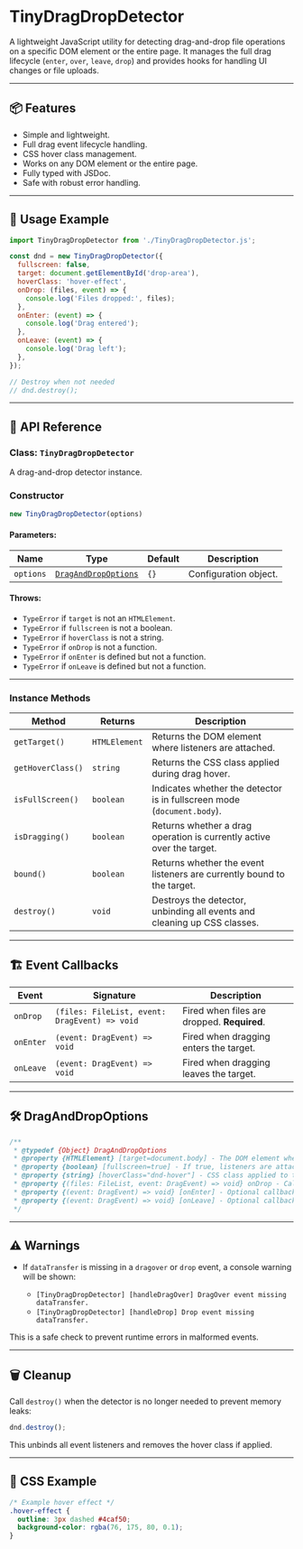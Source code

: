 # TinyDragDropDetector

A lightweight JavaScript utility for detecting drag-and-drop file operations on a specific DOM element or the entire page. It manages the full drag lifecycle (`enter`, `over`, `leave`, `drop`) and provides hooks for handling UI changes or file uploads.

---

## 📦 Features

* Simple and lightweight.
* Full drag event lifecycle handling.
* CSS hover class management.
* Works on any DOM element or the entire page.
* Fully typed with JSDoc.
* Safe with robust error handling.

---

## 🔧 Usage Example

```javascript
import TinyDragDropDetector from './TinyDragDropDetector.js';

const dnd = new TinyDragDropDetector({
  fullscreen: false,
  target: document.getElementById('drop-area'),
  hoverClass: 'hover-effect',
  onDrop: (files, event) => {
    console.log('Files dropped:', files);
  },
  onEnter: (event) => {
    console.log('Drag entered');
  },
  onLeave: (event) => {
    console.log('Drag left');
  },
});

// Destroy when not needed
// dnd.destroy();
```

---

## 🔗 API Reference

### Class: `TinyDragDropDetector`

A drag-and-drop detector instance.

### Constructor

```javascript
new TinyDragDropDetector(options)
```

#### Parameters:

| Name      | Type                                        | Default | Description           |
| --------- | ------------------------------------------- | ------- | --------------------- |
| `options` | [`DragAndDropOptions`](#draganddropoptions) | `{}`    | Configuration object. |

#### Throws:

* `TypeError` if `target` is not an `HTMLElement`.
* `TypeError` if `fullscreen` is not a boolean.
* `TypeError` if `hoverClass` is not a string.
* `TypeError` if `onDrop` is not a function.
* `TypeError` if `onEnter` is defined but not a function.
* `TypeError` if `onLeave` is defined but not a function.

---

### Instance Methods

| Method            | Returns       | Description                                                              |
| ----------------- | ------------- | ------------------------------------------------------------------------ |
| `getTarget()`     | `HTMLElement` | Returns the DOM element where listeners are attached.                    |
| `getHoverClass()` | `string`      | Returns the CSS class applied during drag hover.                         |
| `isFullScreen()`  | `boolean`     | Indicates whether the detector is in fullscreen mode (`document.body`).  |
| `isDragging()`    | `boolean`     | Returns whether a drag operation is currently active over the target.    |
| `bound()`         | `boolean`     | Returns whether the event listeners are currently bound to the target.   |
| `destroy()`       | `void`        | Destroys the detector, unbinding all events and cleaning up CSS classes. |

---

## 🏗️ Event Callbacks

| Event     | Signature                                     | Description                                 |
| --------- | --------------------------------------------- | ------------------------------------------- |
| `onDrop`  | `(files: FileList, event: DragEvent) => void` | Fired when files are dropped. **Required**. |
| `onEnter` | `(event: DragEvent) => void`                  | Fired when dragging enters the target.      |
| `onLeave` | `(event: DragEvent) => void`                  | Fired when dragging leaves the target.      |

---

## 🛠️ DragAndDropOptions

```javascript
/**
 * @typedef {Object} DragAndDropOptions
 * @property {HTMLElement} [target=document.body] - The DOM element where drag listeners will be attached. Defaults to `document.body` if `fullscreen` is true or no target is provided.
 * @property {boolean} [fullscreen=true] - If true, listeners are attached to the entire page (`document.body`). If false, the `target` must be specified.
 * @property {string} [hoverClass="dnd-hover"] - CSS class applied to the target element while files are being dragged over it.
 * @property {(files: FileList, event: DragEvent) => void} onDrop - Callback function executed when files are dropped onto the target.
 * @property {(event: DragEvent) => void} [onEnter] - Optional callback triggered when dragging enters the target area.
 * @property {(event: DragEvent) => void} [onLeave] - Optional callback triggered when dragging leaves the target area.
 */
```

---

## ⚠️ Warnings

* If `dataTransfer` is missing in a `dragover` or `drop` event, a console warning will be shown:

  * `[TinyDragDropDetector] [handleDragOver] DragOver event missing dataTransfer.`
  * `[TinyDragDropDetector] [handleDrop] Drop event missing dataTransfer.`

This is a safe check to prevent runtime errors in malformed events.

---

## 🗑️ Cleanup

Call `destroy()` when the detector is no longer needed to prevent memory leaks:

```javascript
dnd.destroy();
```

This unbinds all event listeners and removes the hover class if applied.

---

## 🎨 CSS Example

```css
/* Example hover effect */
.hover-effect {
  outline: 3px dashed #4caf50;
  background-color: rgba(76, 175, 80, 0.1);
}
```
